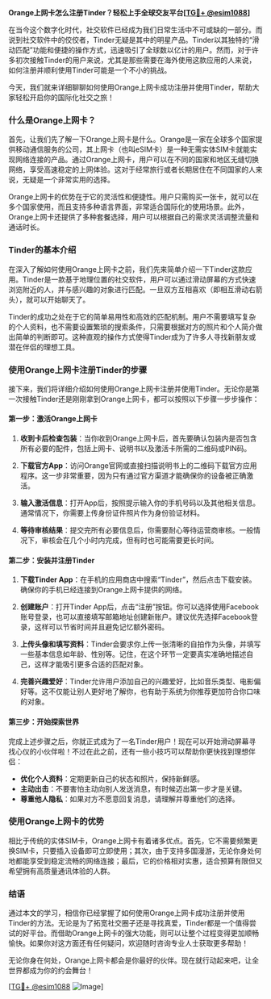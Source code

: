 **Orange上网卡怎么注册Tinder？轻松上手全球交友平台[[TG💪+ @esim1088](https://t.me/s/esim1088)]**

在当今这个数字化时代，社交软件已经成为我们日常生活中不可或缺的一部分。而说到社交软件中的佼佼者，Tinder无疑是其中的明星产品。Tinder以其独特的“滑动匹配”功能和便捷的操作方式，迅速吸引了全球数以亿计的用户。然而，对于许多初次接触Tinder的用户来说，尤其是那些需要在海外使用这款应用的人来说，如何注册并顺利使用Tinder可能是一个不小的挑战。

今天，我们就来详细聊聊如何使用Orange上网卡成功注册并使用Tinder，帮助大家轻松开启你的国际化社交之旅！

### 什么是Orange上网卡？

首先，让我们先了解一下Orange上网卡是什么。Orange是一家在全球多个国家提供移动通信服务的公司，其上网卡（也叫eSIM卡）是一种无需实体SIM卡就能实现网络连接的产品。通过Orange上网卡，用户可以在不同的国家和地区无缝切换网络，享受高速稳定的上网体验。这对于经常旅行或者长期居住在不同国家的人来说，无疑是一个非常实用的选择。

Orange上网卡的优势在于它的灵活性和便捷性。用户只需购买一张卡，就可以在多个国家使用，而且支持多种语言界面，非常适合国际化的使用场景。此外，Orange上网卡还提供了多种套餐选择，用户可以根据自己的需求灵活调整流量和通话时长。

### Tinder的基本介绍

在深入了解如何使用Orange上网卡之前，我们先来简单介绍一下Tinder这款应用。Tinder是一款基于地理位置的社交软件，用户可以通过滑动屏幕的方式快速浏览附近的人，并与感兴趣的对象进行匹配。一旦双方互相喜欢（即相互滑动右箭头），就可以开始聊天了。

Tinder的成功之处在于它的简单易用性和高效的匹配机制。用户不需要填写复杂的个人资料，也不需要设置繁琐的搜索条件，只需要根据对方的照片和个人简介做出简单的判断即可。这种直观的操作方式使得Tinder成为了许多人寻找新朋友或潜在伴侣的理想工具。

### 使用Orange上网卡注册Tinder的步骤

接下来，我们将详细介绍如何使用Orange上网卡注册并使用Tinder。无论你是第一次接触Tinder还是刚刚拿到Orange上网卡，都可以按照以下步骤一步步操作：

#### 第一步：激活Orange上网卡

1. **收到卡后检查包装**：当你收到Orange上网卡后，首先要确认包装内是否包含所有必要的配件，包括上网卡、说明书以及激活卡所需的二维码或PIN码。
   
2. **下载官方App**：访问Orange官网或直接扫描说明书上的二维码下载官方应用程序。这一步非常重要，因为只有通过官方渠道才能确保你的设备被正确激活。

3. **输入激活信息**：打开App后，按照提示输入你的手机号码以及其他相关信息。通常情况下，你需要上传身份证件照片作为身份验证材料。

4. **等待审核结果**：提交完所有必要信息后，你需要耐心等待运营商审核。一般情况下，审核会在几个小时内完成，但有时也可能需要更长时间。

#### 第二步：安装并注册Tinder

1. **下载Tinder App**：在手机的应用商店中搜索“Tinder”，然后点击下载安装。确保你的手机已经连接到Orange上网卡提供的网络。

2. **创建账户**：打开Tinder App后，点击“注册”按钮。你可以选择使用Facebook账号登录，也可以直接填写邮箱地址创建新账户。建议优先选择Facebook登录，这样可以节省时间并且避免记忆额外密码。

3. **上传头像和填写资料**：Tinder会要求你上传一张清晰的自拍作为头像，并填写一些基本信息如年龄、性别等。记住，在这个环节一定要真实准确地描述自己，这样才能吸引更多合适的匹配对象。

4. **完善兴趣爱好**：Tinder允许用户添加自己的兴趣爱好，比如音乐类型、电影偏好等。这不仅能让别人更好地了解你，也有助于系统为你推荐更加符合你口味的对象。

#### 第三步：开始探索世界

完成上述步骤之后，你就正式成为了一名Tinder用户！现在可以开始滑动屏幕寻找心仪的小伙伴啦！不过在此之前，还有一些小技巧可以帮助你更快找到理想伴侣：

- **优化个人资料**：定期更新自己的状态和照片，保持新鲜感。
- **主动出击**：不要害怕主动向别人发送消息，有时候迈出第一步才是关键。
- **尊重他人隐私**：如果对方不愿意回复消息，请理解并尊重他们的选择。

### 使用Orange上网卡的优势

相比于传统的实体SIM卡，Orange上网卡有着诸多优点。首先，它不需要频繁更换SIM卡，只要插入设备即可立即使用；其次，由于支持多国漫游，无论你身处何地都能享受到稳定流畅的网络连接；最后，它的价格相对实惠，适合预算有限但又希望拥有高质量通讯体验的人群。

### 结语

通过本文的学习，相信你已经掌握了如何使用Orange上网卡成功注册并使用Tinder的方法。无论是为了拓宽社交圈子还是寻找真爱，Tinder都是一个值得尝试的好平台。而借助Orange上网卡的强大功能，则可以让整个过程变得更加顺畅愉快。如果你对这方面还有任何疑问，欢迎随时咨询专业人士获取更多帮助！

无论你身在何处，Orange上网卡都会是你最好的伙伴。现在就行动起来吧，让全世界都成为你的约会舞台！

[[TG💪+ @esim1088](https://t.me/s/esim1088) ![Image](https://i.postimg.cc/4NQfJmqS/Snipaste-2025-05-13-00-14-12.png)]